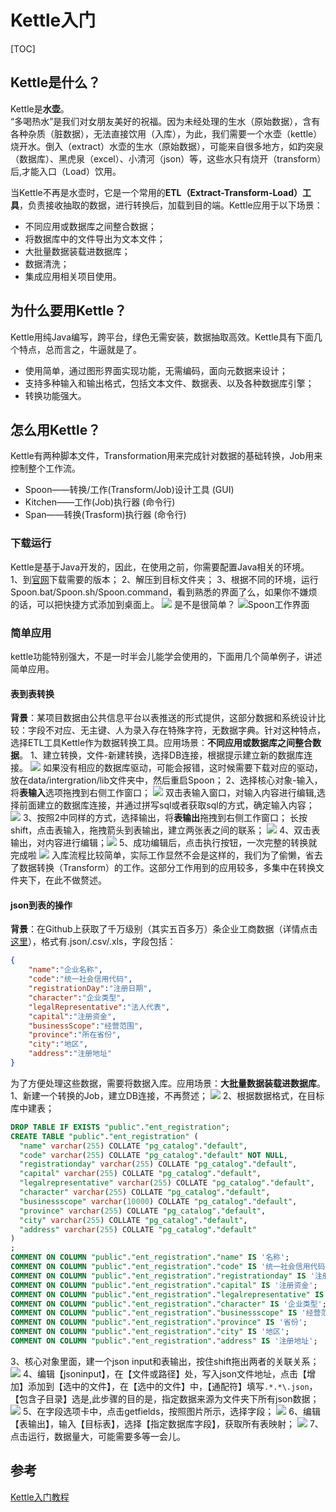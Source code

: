 # Kettle入门
[TOC]
## Kettle是什么？
Kettle是**水壶**。  
“多喝热水”是我们对女朋友美好的祝福。因为未经处理的生水（原始数据），含有各种杂质（脏数据），无法直接饮用（入库），为此，我们需要一个水壶（kettle）烧开水。倒入（extract）水壶的生水（原始数据），可能来自很多地方，如趵突泉（数据库）、黑虎泉（excel）、小清河（json）等，这些水只有烧开（transform）后,才能入口（Load）饮用。

当Kettle不再是水壶时，它是一个常用的**ETL（Extract-Transform-Load）工具**，负责接收抽取的数据，进行转换后，加载到目的端。Kettle应用于以下场景：  
+ 不同应用或数据库之间整合数据；
+ 将数据库中的文件导出为文本文件；
+ 大批量数据装载进数据库；
+ 数据清洗；
+ 集成应用相关项目使用。


## 为什么要用Kettle？
Kettle用纯Java编写，跨平台，绿色无需安装，数据抽取高效。Kettle具有下面几个特点，总而言之，牛逼就是了。
+ 使用简单，通过图形界面实现功能，无需编码，面向元数据来设计；
+ 支持多种输入和输出格式，包括文本文件、数据表、以及各种数据库引擎；
+ 转换功能强大。
## 怎么用Kettle？
Kettle有两种脚本文件，Transformation用来完成针对数据的基础转换，Job用来控制整个工作流。
+ Spoon——转换/工作(Transform/Job)设计工具 (GUI)
+ Kitchen——工作(Job)执行器 (命令行)
+ Span——转换(Trasform)执行器 (命令行)
### 下载运行
Kettle是基于Java开发的，因此，在使用之前，你需要配置Java相关的环境。  
1、到[官网](http://community.pentaho.com/projects/data-integration/)下载需要的版本；
2、解压到目标文件夹；
3、根据不同的环境，运行Spoon.bat/Spoon.sh/Spoon.command，看到熟悉的界面了么，如果你不嫌烦的话，可以把快捷方式添加到桌面上。
![](https://images2015.cnblogs.com/blog/959156/201606/959156-20160603090143867-591234675.png)
是不是很简单？
![Spoon工作界面](http://psk7lba95.bkt.clouddn.com/QQ%E6%88%AA%E5%9B%BE20190605100733.png)
### 简单应用
kettle功能特别强大，不是一时半会儿能学会使用的，下面用几个简单例子，讲述简单应用。
#### 表到表转换
**背景**：某项目数据由公共信息平台以表推送的形式提供，这部分数据和系统设计比较：字段不对应、无主键、人为录入存在特殊字符，无数据字典。针对这种特点，选择ETL工具Kettle作为数据转换工具。应用场景：**不同应用或数据库之间整合数据**。
1、建立转换，文件-新建转换，选择DB连接，根据提示建立新的数据库连接。
![](http://psk7lba95.bkt.clouddn.com/%E6%89%B9%E6%B3%A8%202019-06-05%20095933.png)
如果没有相应的数据库驱动，可能会报错，这时候需要下载对应的驱动，放在data/intergration/lib文件夹中，然后重启Spoon；
2、选择核心对象-输入，将**表输入**选项拖拽到右侧工作窗口；
![](http://psk7lba95.bkt.clouddn.com/QQ%E6%88%AA%E5%9B%BE20190605101926.png)
双击表输入窗口，对输入内容进行编辑,选择前面建立的数据库连接，并通过拼写sql或者获取sql的方式，确定输入内容；
![](http://psk7lba95.bkt.clouddn.com/QQ%E6%88%AA%E5%9B%BE20190605103139.png)
3、按照2中同样的方式，选择输出，将**表输出**拖拽到右侧工作窗口；
长按shift，点击表输入，拖拽箭头到表输出，建立两张表之间的联系；
![](http://psk7lba95.bkt.clouddn.com/QQ%E6%88%AA%E5%9B%BE20190605104103.png)
4、双击表输出，对内容进行编辑；![](https://images2015.cnblogs.com/blog/959156/201606/959156-20160603115551836-379729402.png)
5、成功编辑后，点击执行按钮，一次完整的转换就完成啦
![](http://psk7lba95.bkt.clouddn.com/QQ%E6%88%AA%E5%9B%BE20190605110742.png)
入库流程比较简单，实际工作显然不会是这样的，我们为了偷懒，省去了数据转换（Transform）的工作。这部分工作用到的应用较多，多集中在转换文件夹下，在此不做赘述。
#### json到表的操作
**背景**：在Github上获取了千万级别（其实五百多万）条企业工商数据（详情点击[这里](https://github.com/imhuster/Enterprise-Registration-Data-of-Chinese-Mainland/tree/json)），格式有.json/.csv/.xls，字段包括：
```json
{
    "name":"企业名称",
    "code":"统一社会信用代码",
    "registrationDay":"注册日期",
    "character":"企业类型",
    "legalRepresentative":"法人代表",
    "capital":"注册资金",
    "businessScope":"经营范围",
    "province":"所在省份",
    "city":"地区",
    "address":"注册地址"
}
```
为了方便处理这些数据，需要将数据入库。应用场景：**大批量数据装载进数据库**。
1、新建一个转换的Job，建立DB连接，不再赘述；
![](http://psk7lba95.bkt.clouddn.com/TIM%E6%88%AA%E5%9B%BE20190612102152.png)
2、根据数据格式，在目标库中建表；
```sql
DROP TABLE IF EXISTS "public"."ent_registration";
CREATE TABLE "public"."ent_registration" (
  "name" varchar(255) COLLATE "pg_catalog"."default",
  "code" varchar(255) COLLATE "pg_catalog"."default" NOT NULL,
  "registrationday" varchar(255) COLLATE "pg_catalog"."default",
  "capital" varchar(255) COLLATE "pg_catalog"."default",
  "legalrepresentative" varchar(255) COLLATE "pg_catalog"."default",
  "character" varchar(255) COLLATE "pg_catalog"."default",
  "businessscope" varchar(10000) COLLATE "pg_catalog"."default",
  "province" varchar(255) COLLATE "pg_catalog"."default",
  "city" varchar(255) COLLATE "pg_catalog"."default",
  "address" varchar(255) COLLATE "pg_catalog"."default"
)
;
COMMENT ON COLUMN "public"."ent_registration"."name" IS '名称';
COMMENT ON COLUMN "public"."ent_registration"."code" IS '统一社会信用代码';
COMMENT ON COLUMN "public"."ent_registration"."registrationday" IS '注册时间';
COMMENT ON COLUMN "public"."ent_registration"."capital" IS '注册资金';
COMMENT ON COLUMN "public"."ent_registration"."legalrepresentative" IS '法人代表';
COMMENT ON COLUMN "public"."ent_registration"."character" IS '企业类型';
COMMENT ON COLUMN "public"."ent_registration"."businessscope" IS '经营范围';
COMMENT ON COLUMN "public"."ent_registration"."province" IS '省份';
COMMENT ON COLUMN "public"."ent_registration"."city" IS '地区';
COMMENT ON COLUMN "public"."ent_registration"."address" IS '注册地址';
```
3、核心对象里面，建一个json input和表输出，按住shift拖出两者的关联关系；
![](http://psk7lba95.bkt.clouddn.com/TIM%E6%88%AA%E5%9B%BE20190612102719.png)
4、编辑【jsoninput】，在【文件或路径】处，写入json文件地址，点击【增加】添加到【选中的文件】，在【选中的文件】中，【通配符】填写` .*.*\.json `，【包含子目录】选是,此步骤的目的是，指定数据来源为文件夹下所有json数据；
![](http://psk7lba95.bkt.clouddn.com/TIM%E6%88%AA%E5%9B%BE20190612103123.png)
5、在字段选项卡中，点击getfields，按照图片所示，选择字段；
![](http://psk7lba95.bkt.clouddn.com/TIM%E6%88%AA%E5%9B%BE20190612104820.png)
6、编辑【表输出】，输入【目标表】，选择【指定数据库字段】，获取所有表映射；
![](http://psk7lba95.bkt.clouddn.com/TIM%E6%88%AA%E5%9B%BE20190612105212.png)
7、点击运行，数据量大，可能需要多等一会儿。
## 参考
[Kettle入门教程](https://www.cnblogs.com/zxbzl/p/5853035.html)